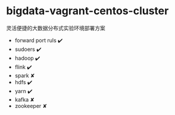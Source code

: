 # bigdata-vagrant-centos-cluster
灵活便捷的大数据分布式实验环境部署方案

- forward port ruls ✔️ 
- sudoers ✔️
- hadoop  ️✔️
- flink   ✔️
- spark   ✘
- hdfs    ✔️
- yarn    ✔️ 
- kafka   ✘ 
- zookeeper ✘
